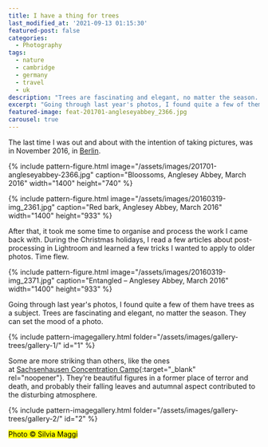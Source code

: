 ```yaml
---
title: I have a thing for trees
last_modified_at: '2021-09-13 01:15:30'
featured-post: false
categories:
  - Photography
tags:
  - nature
  - cambridge
  - germany
  - travel
  - uk
description: "Trees are fascinating and elegant, no matter the season. They can easily set the mood of a photo."
excerpt: "Going through last year's photos, I found quite a few of them have trees as a subject. Trees are fascinating and elegant, no matter the season. They can easily set the mood of a photo."
featured-image: feat-201701-angleseyabbey_2366.jpg
carousel: true
---
```

<p class="lead">The last time I was out and about with the intention of taking pictures, was in November 2016, in <a href="{{ site.url }}/photography/the-berlin-fascination/">Berlin</a>.</p>

{% include pattern-figure.html image="/assets/images/201701-angleseyabbey-2366.jpg" caption="Bloossoms, Anglesey Abbey, March 2016" width="1400" height="740" %}

{% include pattern-figure.html image="/assets/images/20160319-img_2361.jpg" caption="Red bark, Anglesey Abbey, March 2016" width="1400" height="933" %}

After that, it took me some time to organise and process the work I came back with. During the Christmas holidays, I read a few articles about post-processing in Lightroom and learned a few tricks I wanted to apply to older photos. Time flew.

{% include pattern-figure.html image="/assets/images/20160319-img_2371.jpg" caption="Entangled – Anglesey Abbey, March 2016" width="1400" height="933" %}

Going through last year's photos, I found quite a few of them have trees as a subject. Trees are fascinating and elegant, no matter the season. They can set the mood of a photo.

{% include pattern-imagegallery.html folder="/assets/images/gallery-trees/gallery-1/" id="1" %}

Some are more striking than others, like the ones at [Sachsenhausen Concentration Camp](https://www.sachsenhausen-sbg.de/en/){:target="_blank" rel="noopener"}. They're beautiful figures in a former place of terror and death, and probably their falling leaves and autumnal aspect contributed to the disturbing atmosphere.

{% include pattern-imagegallery.html folder="/assets/images/gallery-trees/gallery-2/" id="2" %}

<p class="detached"><mark class="smd-highlight small">Photo &copy; Silvia Maggi</mark></p>
